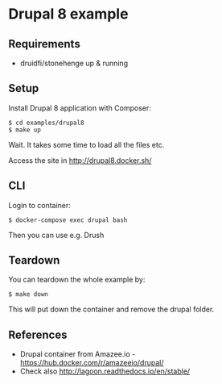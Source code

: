 # Drupal 8 example

## Requirements

- druidfi/stonehenge up & running

## Setup

Install Drupal 8 application with Composer:

```
$ cd examples/drupal8
$ make up
```

Wait. It takes some time to load all the files etc.

Access the site in http://drupal8.docker.sh/

## CLI

Login to container:

```
$ docker-compose exec drupal bash
```

Then you can use e.g. Drush

## Teardown

You can teardown the whole example by:

```
$ make down
```

This will put down the container and remove the drupal folder.

## References

- Drupal container from Amazee.io - https://hub.docker.com/r/amazeeio/drupal/
- Check also http://lagoon.readthedocs.io/en/stable/
